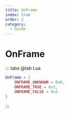 ```yaml
---
title: OnFrame
index: true
order: 2
category:
  - Guide
---
```


# OnFrame
::: tabs
@tab Lua
```lua
OnFrame = {
    ONFRAME_UNKNOWN = 0x0,
    ONFRAME_TRUE = 0x1,
    ONFRAME_FALSE = 0x2
}
```
:::
